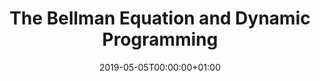 ---
title: "The Bellman Equation and Dynamic Programming"
linktitle: "The Bellman Equation and Dynamic Programming"
toc: true
type: docs
date: "2019-05-05T00:00:00+01:00"
draft: false
menu:
  rl-course:
    parent: The RL Course
    weight: 3

# Prev/next pager order (if `docs_section_pager` enabled in `params.toml`)
weight: 3
---